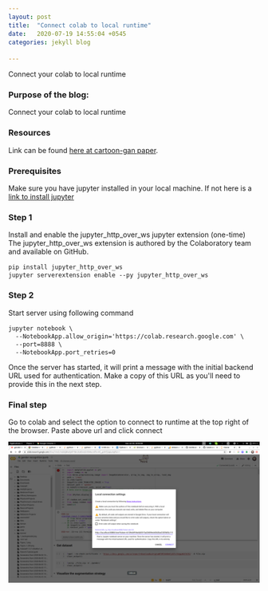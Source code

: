 ```yaml
---
layout: post
title:  "Connect colab to local runtime"
date:   2020-07-19 14:55:04 +0545
categories: jekyll blog

---
```

Connect your colab to local runtime


### Purpose of the blog:
Connect your colab to local runtime



### Resources
Link can be found [here at cartoon-gan paper][colab-runtime-steps].

### Prerequisites
Make sure you have jupyter installed in your local machine. If not here is a [link to install jupyter][install jupyter]


### Step 1

Install and enable the jupyter_http_over_ws jupyter extension (one-time)
The jupyter_http_over_ws extension is authored by the Colaboratory team and available on GitHub.
```
pip install jupyter_http_over_ws
jupyter serverextension enable --py jupyter_http_over_ws
```

### Step 2
Start server using following command
```
jupyter notebook \
  --NotebookApp.allow_origin='https://colab.research.google.com' \
  --port=8888 \
  --NotebookApp.port_retries=0
```

Once the server has started, it will print a message with the initial backend URL used for authentication. Make a copy of this URL as you'll need to provide this in the next step.

### Final step
Go to colab and select the option to connect to runtime at the top right of the browser. Paste above url and click connect

![Result](/images/colab_scrt.png)


[colab-login]: https://colab.research.google.com/notebooks/welcome.ipynb#recent=true

[colab-runtime-steps]: https://research.google.com/colaboratory/local-runtimes.html

[install jupyter]: https://jupyter.org/install






